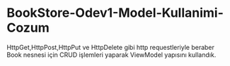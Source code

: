 # BookStore-Odev1-Model-Kullanimi-Cozum #
HttpGet,HttpPost,HttpPut ve HttpDelete gibi http requestleriyle beraber Book nesnesi için CRUD işlemleri yaparak ViewModel yapısını kullandık.
